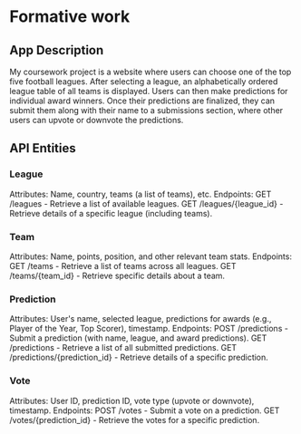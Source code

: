 # Formative work

## App Description 

My coursework project is a website where users can choose one of the top five football leagues. After selecting a league, an alphabetically ordered league table of all teams is displayed. Users can then make predictions for individual award winners. Once their predictions are finalized, they can submit them along with their name to a submissions section, where other users can upvote or downvote the predictions.

## API Entities

### League
Attributes: Name, country, teams (a list of teams), etc.
Endpoints:
GET /leagues - Retrieve a list of available leagues.
GET /leagues/{league_id} - Retrieve details of a specific league (including teams).

### Team
Attributes: Name, points, position, and other relevant team stats.
Endpoints:
GET /teams - Retrieve a list of teams across all leagues.
GET /teams/{team_id} - Retrieve specific details about a team.

### Prediction
Attributes: User's name, selected league, predictions for awards (e.g., Player of the Year, Top Scorer), timestamp.
Endpoints:
POST /predictions - Submit a prediction (with name, league, and award predictions).
GET /predictions - Retrieve a list of all submitted predictions.
GET /predictions/{prediction_id} - Retrieve details of a specific prediction.

### Vote
Attributes: User ID, prediction ID, vote type (upvote or downvote), timestamp.
Endpoints:
POST /votes - Submit a vote on a prediction.
GET /votes/{prediction_id} - Retrieve the votes for a specific prediction.